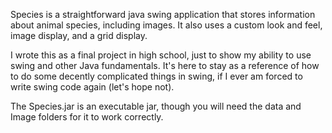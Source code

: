 Species is a straightforward java swing application that stores information about animal species, including images.  It also uses a custom look and feel, image display, and a grid display.

I wrote this as a final project in high school, just to show my ability to use swing and other Java fundamentals. It's here to stay as a reference of how to do some decently complicated things in swing, if I ever am forced to write swing code again (let's hope not). 

The Species.jar is an executable jar, though you will need the data and Image folders for it to work correctly.